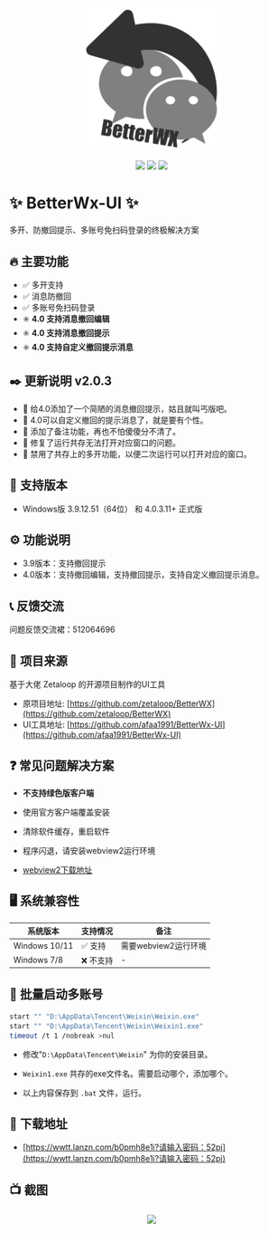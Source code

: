 <h3 align="center"><img src="https://raw.githubusercontent.com/afaa1991/BetterWx-UI/refs/heads/2.0.0/src-tauri/icons/128x128@2x.png" width="250px"></h3>

<p align="center">
  <img src="https://img.shields.io/badge/Platform-Windows-green">
  <img src="https://img.shields.io/github/stars/afaa1991/BetterWx-UI">
  <img src="https://img.shields.io/badge/WeChat-3.9~4.0-blue">
</p>

# ✨ BetterWx-UI ✨

多开、防撤回提示、多账号免扫码登录的终极解决方案

## 🔥 主要功能

- ✅ 多开支持
- ✅ 消息防撤回
- ✅ 多账号免扫码登录
- ✳️ **4.0 支持消息撤回编辑**
- ✳️ **4.0 支持消息撤回提示**
- ✳️ **4.0 支持自定义撤回提示消息**

## ✒️ 更新说明  v2.0.3

  - 🔆 给4.0添加了一个简陋的消息撤回提示，姑且就叫丐版吧。
  - 🔆 4.0可以自定义撤回的提示消息了，就是要有个性。
  - 🔆 添加了备注功能，再也不怕傻傻分不清了。
  - 🔆 修复了运行共存无法打开对应窗口的问题。
  - 🔆 禁用了共存上的多开功能，以便二次运行可以打开对应的窗口。

## 📌 支持版本

- Windows版 3.9.12.51（64位） 和 4.0.3.11+ 正式版

## ⚙️ 功能说明

- 3.9版本：支持撤回提示
- 4.0版本：支持撤回编辑，支持撤回提示，支持自定义撤回提示消息。

## 📞 反馈交流

问题反馈交流裙：512064696

## 📜 项目来源

基于大佬 Zetaloop 的开源项目制作的UI工具

- 原项目地址: [https://github.com/zetaloop/BetterWX](https://github.com/zetaloop/BetterWX)
- UI工具地址: [https://github.com/afaa1991/BetterWx-UI](https://github.com/afaa1991/BetterWx-UI)

## ❓ 常见问题解决方案

- **不支持绿色版客户端**

- 使用官方客户端覆盖安装

- 清除软件缓存，重启软件

- 程序闪退，请安装webview2运行环境

- [webview2下载地址](https://developer.microsoft.com/zh-cn/microsoft-edge/webview2/?form=MA13LH#download)

## 🖥️ 系统兼容性

|    系统版本    |    支持情况    |        备注       |
|---------------|---------------|-------------------|
| Windows 10/11 |    ✅ 支持    | 需要webview2运行环境   |
| Windows 7/8   |    ❌ 不支持  | - |

## 🔄 批量启动多账号

```bash
start "" "D:\AppData\Tencent\Weixin\Weixin.exe"
start "" "D:\AppData\Tencent\Weixin\Weixin1.exe"
timeout /t 1 /nobreak >nul
```
- 修改"`D:\AppData\Tencent\Weixin`" 为你的安装目录。

- `Weixin1.exe` 共存的exe文件名。需要启动哪个，添加哪个。

-  以上内容保存到 `.bat` 文件，运行。

## 💾 下载地址

 - [https://wwtt.lanzn.com/b0pmh8e1i?请输入密码：52pj](https://wwtt.lanzn.com/b0pmh8e1i?请输入密码：52pj)

## 📺 截图

<h3 align="center"><img src="https://raw.githubusercontent.com/afaa1991/BetterWx-UI/refs/heads/2.0.0/screenshot.png" width="640px"></h3>
